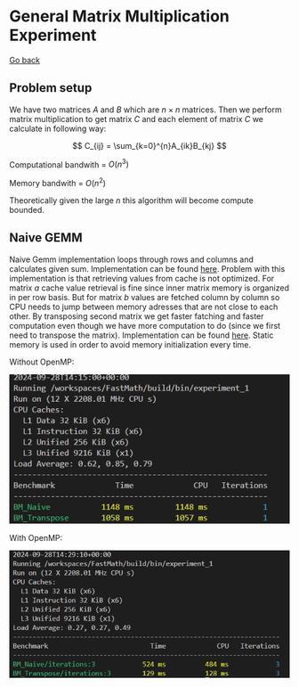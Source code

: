 # General Matrix Multiplication Experiment

[Go back](../../../README.md#experiments)

## Problem setup

We have two matrices $A$ and $B$ which are $n \times n$ matrices. Then we perform matrix multiplication to get matrix $C$ and each element of matrix $C$ we calculate in following way:

$$
C_{ij} = \sum_{k=0}^{n}A_{ik}B_{kj} 
$$

Computational bandwith = $O(n^3)$

Memory bandwith = $O(n^2)$

Theoretically given the large $n$ this algorithm will become compute bounded.

## Naive GEMM

Naive Gemm implementation loops through rows and columns and calculates given sum. Implementation can be found [here](../../algorithms/gemm.cpp#19). Problem with this implementation is that retrieving values from cache is not optimized. For matrix $a$ cache value retrieval is fine since inner matrix memory is organized in per row basis. But for matrix $b$ values are fetched column by column so CPU needs to jump between memory adresses that are not close to each other. By transposing second matrix we get faster fatching and faster computation even though we have more computation to do (since we first need to transpose the matrix). Implementation can be found [here](../../algorithms/gemm.cpp#34). Static memory is used in order to avoid memory initialization every time. 

Without OpenMP:

![alt text](image.png)

With OpenMP:

![alt text](image-1.png)

